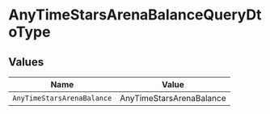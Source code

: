 # AnyTimeStarsArenaBalanceQueryDtoType


## Values

| Name                       | Value                      |
| -------------------------- | -------------------------- |
| `AnyTimeStarsArenaBalance` | AnyTimeStarsArenaBalance   |